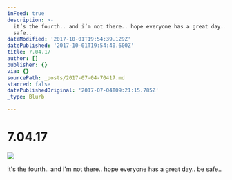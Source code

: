 ```yaml
---
inFeed: true
description: >-
  it’s the fourth.. and i’m not there.. hope everyone has a great day.. be
  safe..
dateModified: '2017-10-01T19:54:39.129Z'
datePublished: '2017-10-01T19:54:40.600Z'
title: 7.04.17
author: []
publisher: {}
via: {}
sourcePath: _posts/2017-07-04-70417.md
starred: false
datePublishedOriginal: '2017-07-04T09:21:15.785Z'
_type: Blurb

---
```

# 7.04.17
![](https://the-grid-user-content.s3-us-west-2.amazonaws.com/c19dfed1-a796-4d36-83ba-2106ad093386.jpg)

it's the fourth.. and i'm not there.. hope everyone has a great day.. be safe..